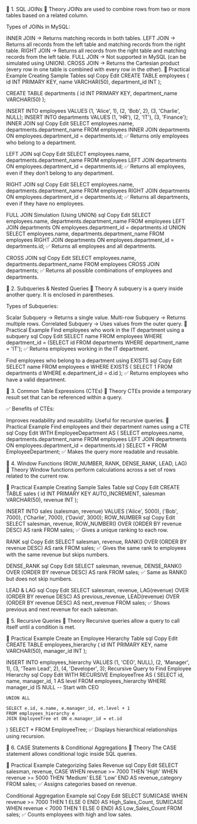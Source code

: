 🔹 1. SQL JOINs
🔸 Theory
JOINs are used to combine rows from two or more tables based on a related column.

Types of JOINs in MySQL:

INNER JOIN → Returns matching records in both tables.
LEFT JOIN → Returns all records from the left table and matching records from the right table.
RIGHT JOIN → Returns all records from the right table and matching records from the left table.
FULL JOIN → Not supported in MySQL (can be simulated using UNION).
CROSS JOIN → Returns the Cartesian product (every row in one table is combined with every row in the other).
🔸 Practical Example
Creating Sample Tables
sql
Copy
Edit
CREATE TABLE employees (
    id INT PRIMARY KEY,
    name VARCHAR(50),
    department_id INT
);

CREATE TABLE departments (
    id INT PRIMARY KEY,
    department_name VARCHAR(50)
);

INSERT INTO employees VALUES (1, 'Alice', 1), (2, 'Bob', 2), (3, 'Charlie', NULL);
INSERT INTO departments VALUES (1, 'HR'), (2, 'IT'), (3, 'Finance');
INNER JOIN
sql
Copy
Edit
SELECT employees.name, departments.department_name
FROM employees
INNER JOIN departments ON employees.department_id = departments.id;
✅ Returns only employees who belong to a department.

LEFT JOIN
sql
Copy
Edit
SELECT employees.name, departments.department_name
FROM employees
LEFT JOIN departments ON employees.department_id = departments.id;
✅ Returns all employees, even if they don’t belong to any department.

RIGHT JOIN
sql
Copy
Edit
SELECT employees.name, departments.department_name
FROM employees
RIGHT JOIN departments ON employees.department_id = departments.id;
✅ Returns all departments, even if they have no employees.

FULL JOIN Simulation (Using UNION)
sql
Copy
Edit
SELECT employees.name, departments.department_name
FROM employees
LEFT JOIN departments ON employees.department_id = departments.id
UNION
SELECT employees.name, departments.department_name
FROM employees
RIGHT JOIN departments ON employees.department_id = departments.id;
✅ Returns all employees and all departments.

CROSS JOIN
sql
Copy
Edit
SELECT employees.name, departments.department_name
FROM employees
CROSS JOIN departments;
✅ Returns all possible combinations of employees and departments.

🔹 2. Subqueries & Nested Queries
🔸 Theory
A subquery is a query inside another query. It is enclosed in parentheses.

Types of Subqueries:

Scalar Subquery → Returns a single value.
Multi-row Subquery → Returns multiple rows.
Correlated Subquery → Uses values from the outer query.
🔸 Practical Example
Find employees who work in the IT department using a subquery
sql
Copy
Edit
SELECT name
FROM employees
WHERE department_id = (SELECT id FROM departments WHERE department_name = 'IT');
✅ Returns employees working in the IT department.

Find employees who belong to a department using EXISTS
sql
Copy
Edit
SELECT name
FROM employees e
WHERE EXISTS (
    SELECT 1 FROM departments d WHERE e.department_id = d.id
);
✅ Returns employees who have a valid department.

🔹 3. Common Table Expressions (CTEs)
🔸 Theory
CTEs provide a temporary result set that can be referenced within a query.

✅ Benefits of CTEs:

Improves readability and reusability.
Useful for recursive queries.
🔸 Practical Example
Find employees and their department names using a CTE
sql
Copy
Edit
WITH EmployeeDepartment AS (
    SELECT employees.name, departments.department_name
    FROM employees
    LEFT JOIN departments ON employees.department_id = departments.id
)
SELECT * FROM EmployeeDepartment;
✅ Makes the query more readable and reusable.

🔹 4. Window Functions (ROW_NUMBER, RANK, DENSE_RANK, LEAD, LAG)
🔸 Theory
Window functions perform calculations across a set of rows related to the current row.

🔸 Practical Example
Creating Sample Sales Table
sql
Copy
Edit
CREATE TABLE sales (
    id INT PRIMARY KEY AUTO_INCREMENT,
    salesman VARCHAR(50),
    revenue INT
);

INSERT INTO sales (salesman, revenue) VALUES 
('Alice', 5000), ('Bob', 7000), ('Charlie', 7000), ('David', 3000);
ROW_NUMBER
sql
Copy
Edit
SELECT salesman, revenue, 
       ROW_NUMBER() OVER (ORDER BY revenue DESC) AS rank
FROM sales;
✅ Gives a unique ranking to each row.

RANK
sql
Copy
Edit
SELECT salesman, revenue, 
       RANK() OVER (ORDER BY revenue DESC) AS rank
FROM sales;
✅ Gives the same rank to employees with the same revenue but skips numbers.

DENSE_RANK
sql
Copy
Edit
SELECT salesman, revenue, 
       DENSE_RANK() OVER (ORDER BY revenue DESC) AS rank
FROM sales;
✅ Same as RANK() but does not skip numbers.

LEAD & LAG
sql
Copy
Edit
SELECT salesman, revenue, 
       LAG(revenue) OVER (ORDER BY revenue DESC) AS previous_revenue,
       LEAD(revenue) OVER (ORDER BY revenue DESC) AS next_revenue
FROM sales;
✅ Shows previous and next revenue for each salesman.

🔹 5. Recursive Queries
🔸 Theory
Recursive queries allow a query to call itself until a condition is met.

🔸 Practical Example
Create an Employee Hierarchy Table
sql
Copy
Edit
CREATE TABLE employees_hierarchy (
    id INT PRIMARY KEY,
    name VARCHAR(50),
    manager_id INT
);

INSERT INTO employees_hierarchy VALUES 
(1, 'CEO', NULL), 
(2, 'Manager', 1), 
(3, 'Team Lead', 2), 
(4, 'Developer', 3);
Recursive Query to Find Employee Hierarchy
sql
Copy
Edit
WITH RECURSIVE EmployeeTree AS (
    SELECT id, name, manager_id, 1 AS level
    FROM employees_hierarchy
    WHERE manager_id IS NULL  -- Start with CEO
    
    UNION ALL
    
    SELECT e.id, e.name, e.manager_id, et.level + 1
    FROM employees_hierarchy e
    JOIN EmployeeTree et ON e.manager_id = et.id
)
SELECT * FROM EmployeeTree;
✅ Displays hierarchical relationships using recursion.

🔹 6. CASE Statements & Conditional Aggregations
🔸 Theory
The CASE statement allows conditional logic inside SQL queries.

🔸 Practical Example
Categorizing Sales Revenue
sql
Copy
Edit
SELECT salesman, revenue,
       CASE 
           WHEN revenue >= 7000 THEN 'High'
           WHEN revenue >= 5000 THEN 'Medium'
           ELSE 'Low'
       END AS revenue_category
FROM sales;
✅ Assigns categories based on revenue.

Conditional Aggregation Example
sql
Copy
Edit
SELECT 
    SUM(CASE WHEN revenue >= 7000 THEN 1 ELSE 0 END) AS High_Sales_Count,
    SUM(CASE WHEN revenue < 7000 THEN 1 ELSE 0 END) AS Low_Sales_Count
FROM sales;
✅ Counts employees with high and low sales.

